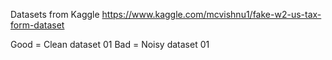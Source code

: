 Datasets from Kaggle
https://www.kaggle.com/mcvishnu1/fake-w2-us-tax-form-dataset

Good = Clean dataset 01
Bad = Noisy dataset 01
